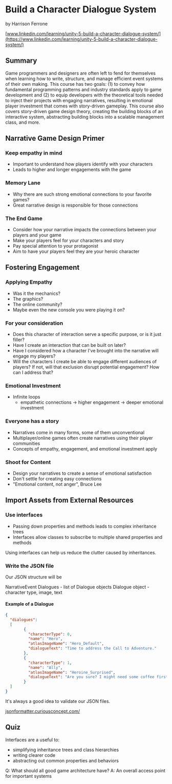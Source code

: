 # Build a Character Dialogue System

by Harrison Ferrone

[www.linkedin.com/learning/unity-5-build-a-character-dialogue-system/](https://www.linkedin.com/learning/unity-5-build-a-character-dialogue-system/)

## Summary

Game programmers and designers are often left to fend for themselves when learning how to write, structure, and manage efficient event systems of their own making. This course has two goals: (1) to convey how fundamental programming patterns and industry standards apply to game development and (2) to equip developers with the theoretical tools needed to inject their projects with engaging narratives, resulting in emotional player investment that comes with story-driven gameplay. This course also covers story-driven game design theory, creating the building blocks of an interactive system, abstracting building blocks into a scalable management class, and more.

## Narrative Game Design Primer

### Keep empathy in mind

* Important to understand how players identify with your characters
* Leads to higher and longer engagements with the game

### Memory Lane

* Why there are such strong emotional connections to your favorite games?
* Great narrative design is responsible for those connections

### The End Game

* Consider how your narrative impacts the connections between your players and your game
* Make your players feel for your characters and story
* Pay special attention to your protagonist
* Aim to have your players feel they are your heroic character

## Fostering Engagement

### Applying Empathy

* Was it the mechanics?
* The graphics?
* The online community?
* Maybe even the new console you were playing it on?

### For your consideration

* Does this character of interaction serve a specific purpose, or is it just filler?
* Have I create an interaction that can be built on later?
* Have I considered how a character I've brought into the narrative will engage my players?
* Will the characters I create be able to engage different audiences of players? If not, will that exclusion disrupt potential engagement? How can I address that?

### Emotional Investment

* Infinite loops
  * empathetic connections -> higher engagement -> deeper emotional investment

### Everyone has a story

* Narratives come in many forms, some of them unconventional
* Multiplayer/online games often create narratives using their player communities
* Concepts of empathy, engagement, and emotional investment apply

### Shoot for Content

* Design your narratives to create a sense of emotional satisfaction
* Don't settle for creating easy connections
* "Emotional content, not anger", Bruce Lee

## Import Assets from External Resources

### Use interfaces

* Passing down properties and methods leads to complex inheritance trees
* Interfaces allow classes to subscribe to multiple shared properties and methods

Using interfaces can help us reduce the clutter caused by inheritances.

### Write the JSON file

Our JSON structure will be

NarrativeEvent
Dialogues - list of Dialogue objects
Dialogue object - character type, image, text

#### Example of a Dialogue

```JSON
{
  "dialogues":
  [
        {
          "characterType": 0,
          "name": "Hero",
          "atlasImageName": "Hero_Default",
          "dialogueText": "Time to address the Call to Adventure."
        },
        {
          "characterType": 1,
          "name": "Ally",
          "atlasImageName": "Heroine_Surprised",
          "dialogueText": "Are you sure? I might need some coffee first."
        }
  ]
}
```

It's always a good idea to validate our JSON files.

[jsonformatter.curiousconcept.com/](https://jsonformatter.curiousconcept.com/)

## Quiz

Interfaces are a useful to:

* simplifying inheritance trees and class hierarchies
* writing clearer code
* abstracting out common properties and behaviors

Q: What should all good game architecture have?
A: An overall access point for important systems